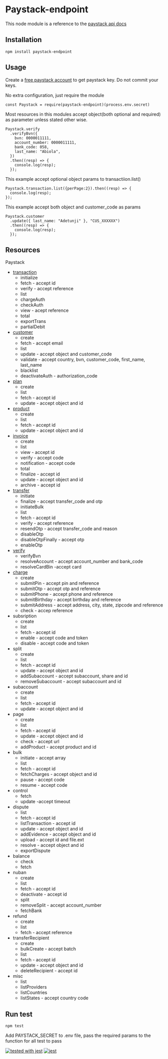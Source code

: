 # Paystack-endpoint

This node module is a reference to the [paystack api docs](https://paystack.com/docs/api/#)

## Installation

```
npm install paystack-endpoint
```

## Usage

Create a [free paystack account](https://dashboard.paystack.co/#/signup) to get paystack key. Do not commit your keys.

No extra configuration, just require the module

```
const Paystack = require(paystack-endpoint)(process.env.secret)
```

Most resources in this modules accept object(both optional and required) as parameter unless stated other wise.

```
Paystack.verify
  .verifyBvn({
    bvn: 0000011111,
    account_number: 0000011111,
    bank_code: 058,
    last_name: "Abiola",
  })
  .then((resp) => {
    console.log(resp);
  });
```

This example accept optional object params to transactiion.list() 
```
Paystack.transaction.list({perPage:2}).then((resp) => {
  console.log(resp);
});
```

This example accept both object and customer_code as params
```
Paystack.customer
  .update({ last_name: "Adetunji" }, "CUS_XXXXXX")
  .then((resp) => {
    console.log(resp);
  });
``` 

## Resources

Paystack

- [transaction](https://paystack.com/docs/api/#transaction)
  - initialize
  - fetch - accept id
  - verify - accept reference
  - list
  - chargeAuth
  - checkAuth
  - view - acept reference
  - total
  - exportTrans
  - partialDebit
- [customer](https://paystack.com/docs/api/#customer)
  - create
  - fetch - accept email
  - list
  - update - accept object and customer_code
  - validate - accept country, bvn, customer_code, first_name, last_name
  - blacklist
  - deactivateAuth - authorization_code
- [plan](https://paystack.com/docs/api/#plan)
  - create
  - list
  - fetch - accept id
  - update - accept object and id
- [product](https://paystack.com/docs/api/#product)
  - create
  - list
  - fetch - accept id
  - update - accept object and id
- [invoice](https://paystack.com/docs/api/#invoice)
  - create
  - list
  - view - accept id
  - verify - accept code
  - notification - accept code
  - total
  - finalize - accept id
  - update - accept object and id
  - archive - accept id
- [transfer](https://paystack.com/docs/api/#transfer)
  - initiate
  - finalize - accept transfer_code and otp
  - initiateBulk 
  - list
  - fetch - accept id
  - verify - accept reference
  - resendOtp - accept transfer_code and reason
  - disableOtp
  - disableOtpFinally - accept otp
  - enableOtp
- [verify](https://paystack.com/docs/api/#verification)
  - verifyBvn
  - resolveAccount - accept account_number and bank_code
  - resolveCardBin -accept card
- [charge](https://paystack.com/docs/api/#charge)
  - create
  - submitPin - accept pin and reference
  - submitOtp - accept otp and reference
  - submitPhone - accept phone and reference
  - submitBirthday - accept birthday and reference
  - submitAddress - accept address, city, state, zipcode and reference
  - check - accep reference
- subsription
  - create
  - list
  - fetch - accept id
  - enable - accept code and token
  - disable - accept code and token
- split
  - create
  - list
  - fetch - accept id
  - update - accept object and id
  - addSubaccount - accept subaccount, share and id
  - removeSubaccount - accept subaccount and id
- subaccount
  - create
  - list
  - fetch - accept id
  - update - accept object and id
- page
  - create
  - list
  - fetch - accept id
  - update - accept object and id
  - check - accept url
  - addProduct - accept product and id
- bulk
  - initiate - accept array
  - list
  - fetch - accept id
  - fetchCharges - accept object and id
  - pause - accept code
  - resume - accept code
- control
  - fetch
  - update -accept timeout
- dispute
  - list
  - fetch - accept id
  - listTransaction - accept id
  - update - accept object and id
  - addEvidence - accept object and id
  - upload - accept id and file.ext
  - resolve - accept object and id
  - exportDispute 
- balance
  - check
  - fetch
- nuban
  - create
  - list
  - fetch - accept id
  - deactivate - accept id
  - split
  - removeSplit - accept account_number
  - fetchBank
- refund 
  - create
  - list
  - fetch - accept reference
- transferRecipient
  - create
  - bulkCreate - accept batch
  - list
  - fetch - accept id
  - update - accept object and id
  - deleteRecipient - accept id
- misc
  - list
  - listProviders
  - listCountries
  - listStates - accept country code
 
 
## Run test

```
npm test
```
Add PAYSTACK_SECRET to .env file,  pass the required params to the function for all test to pass

[![tested with jest](https://img.shields.io/badge/tested_with-jest-99424f.svg)](https://github.com/facebook/jest)
[![jest](https://jestjs.io/img/jest-badge.svg)](https://github.com/facebook/jest)